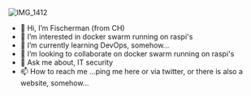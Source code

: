 ![IMG_1412](https://user-images.githubusercontent.com/53817150/190502878-0c2f565e-c4b2-4a35-b353-1f177aa8fa8b.png)



- 👋 Hi, I’m Fischerman (from CH)
- 👀 I’m interested in docker swarm running on raspi's
- 🌱 I’m currently learning DevOps, somehow...
- 💞️ I’m looking to collaborate on docker swarm running on raspi's
- 💬 Ask me about, IT security 
- 📫 How to reach me ...ping me here or via twitter, or there is also a website, somehow...




<!---
FischermanCH/FischermanCH is a ✨ special ✨ repository because its `README.md` (this file) appears on your GitHub profile.
You can click the Preview link to take a look at your changes.
--->
